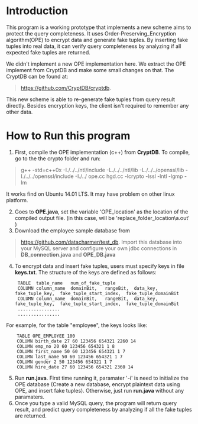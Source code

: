 # Introduction
This program is a working prototype that implements a new scheme aims to protect the query completeness. It uses Order-Preserving_Encryption algorithm(OPE) to encrypt data and generate fake tuples. By inserting fake tuples into real data, it can verify query completeness by analyzing if all expected fake tuples are returned.

We didn't implement a new OPE implementation here. We extract the OPE implement from CryptDB and make some small changes on that. The CryptDB can be found at: 
> https://github.com/CryptDB/cryptdb.

This new scheme is able to re-generate fake tuples from query result directly. Besides encryption keys, the client isn't required to remember any other data. 

# How to Run this program
1. First, compile the OPE implementation (c++) from **CryptDB**. To compile, go to the the crypto folder and run: 
> g++ -std=c++0x -I./../../ntl/include -L./../../ntl/lib -L./../../openssl/lib -I./../../openssl/include -I./../ ope.cc hgd.cc -lcrypto -lssl -lntl -lgmp -lm

It works find on Ubuntu 14.01 LTS. It may have problem on other linux platform.

2. Goes to **OPE.java**, set the variable 'OPE_location' as the location of the compiled output file. (in this case, will be 'replace_folder_location\a.out' ) 
3. Download the employee sample database from 
> https://github.com/datacharmer/test_db. 
Import this database into your MySQL server and configure your own jdbc connections in **DB_connection.java** and **OPE_DB.java**
4. To encrypt data and insert fake tuples, users must specify keys in file **keys.txt**. The structure of the keys are defined as follows:

        TABLE  table_name   num_of_fake_tuple
        COLUMN column_name  domainBit,   rangeBit,  data_key,  fake_tuple_key,  fake_tuple_start_index,  fake_tuple_domainBit
        COLUMN column_name  domainBit,   rangeBit,  data_key,  fake_tuple_key,  fake_tuple_start_index,  fake_tuple_domainBit
        ................
        ................
        
 For example, for the table "employee", the keys looks like:
 
        TABLE OPE_EMPLOYEE 100
        COLUMN birth_date 27 60 123456 654321 2260 14
        COLUMN emp_no 20 60 123456 654321 1 8
        COLUMN first_name 50 60 123456 654321 1 7
        COLUMN last_name 50 60 123456 654321 1 7
        COLUMN gender 2 50 123456 654321 1 7
        COLUMN hire_date 27 60 123456 654321 2360 14
        
 5. Run **run.java**. First time running it, paramater '-i' is need to initialize the OPE database (Create a new database, encrypt plaintext data using OPE, and insert fake tuples). Otherwise, just run **run.java** without any paramaters.
 6. Once you type a valid MySQL query, the program will return query result, and predict query completeness by analyzing if all the fake tuples are returned. 
